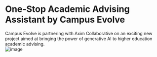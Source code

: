 # One-Stop Academic Advising Assistant by Campus Evolve 
Campus Evolve is partnering with Axim Collaborative on an exciting new project aimed at bringing the power of generative AI to higher education academic advising.  
![image](https://github.com/CampusGPT-ai/GAI_Academic_Adivising_Assistant_MVP/assets/142542882/c3a2215e-12b2-486b-a175-47a892dbac3f)
